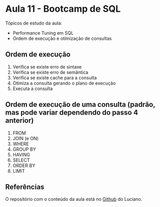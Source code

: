 # Aula 11 - Bootcamp de SQL

Tópicos de estudo da aula:
- Performance Tuning em SQL
- Ordem de execução e otimização de consultas

## Ordem de execução

1. Verifica se existe erro de sintaxe
2. Verifica se existe erro de semântica
3. Verifica se existe cache para a consulta
4. Otimiza a consulta gerando o plano de execução
5. Executa a consulta

## Ordem de execução de uma consulta (padrão, mas pode variar dependendo do passo 4 anterior)

1. FROM
2. JOIN (e ON)
3. WHERE
4. GROUP BY
5. HAVING
6. SELECT
7. ORDER BY
8. LIMIT

## Referências

O repositório com o conteúdo da aula está no [Github](https://github.com/lvgalvao/data-engineering-roadmap/tree/main/Bootcamp%20-%20SQL%20e%20Analytics/Aula-11) do Luciano.
